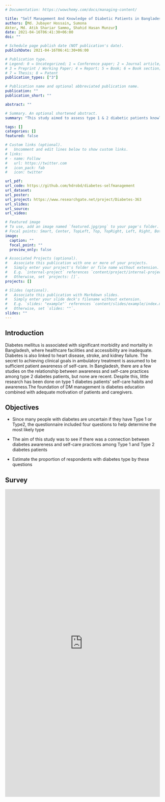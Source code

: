 ```yaml
---
# Documentation: https://wowchemy.com/docs/managing-content/

title: "Self Management And Knowledge of Diabetic Patients in Bangladesh and the Prevalence rate of Diabetes"
authors: [Md. Jubayer Hossain, Sumona
Akter, Md. Atik Shariar Sammo, Shahid Hasan Munzur]
date: 2021-04-16T06:41:30+06:00
doi: ""

# Schedule page publish date (NOT publication's date).
publishDate: 2021-04-16T06:41:30+06:00

# Publication type.
# Legend: 0 = Uncategorized; 1 = Conference paper; 2 = Journal article;
# 3 = Preprint / Working Paper; 4 = Report; 5 = Book; 6 = Book section;
# 7 = Thesis; 8 = Patent
publication_types: ["3"]

# Publication name and optional abbreviated publication name.
publication: ""
publication_short: ""

abstract: ""

# Summary. An optional shortened abstract.
summary: "This study aimed to assess type 1 & 2 diabetic patients knowledge of self-care practices."

tags: []
categories: []
featured: false

# Custom links (optional).
#   Uncomment and edit lines below to show custom links.
# links:
# - name: Follow
#   url: https://twitter.com
#   icon_pack: fab
#   icon: twitter

url_pdf:
url_code: https://github.com/hdrobd/diabetes-selfmanagement
url_dataset:
url_poster:
url_project: https://www.researchgate.net/project/Diabetes-363
url_slides:
url_source:
url_video:

# Featured image
# To use, add an image named `featured.jpg/png` to your page's folder. 
# Focal points: Smart, Center, TopLeft, Top, TopRight, Left, Right, BottomLeft, Bottom, BottomRight.
image:
  caption: ""
  focal_point: ""
  preview_only: false

# Associated Projects (optional).
#   Associate this publication with one or more of your projects.
#   Simply enter your project's folder or file name without extension.
#   E.g. `internal-project` references `content/project/internal-project/index.md`.
#   Otherwise, set `projects: []`.
projects: []

# Slides (optional).
#   Associate this publication with Markdown slides.
#   Simply enter your slide deck's filename without extension.
#   E.g. `slides: "example"` references `content/slides/example/index.md`.
#   Otherwise, set `slides: ""`.
slides: ""
---
```


## Introduction 
Diabetes mellitus is associated with significant morbidity and mortality in Bangladesh, where healthcare facilities and accessibility are inadequate. Diabetes is also linked to heart disease, stroke, and kidney failure. The secret to achieving clinical goals in ambulatory treatment is assumed to be sufficient patient awareness of self-care. 
In Bangladesh, there are a few studies on the relationship between awareness and self-care practices among type 2 diabetes patients, but none are recent. Despite this, little research has been done on type 1 diabetes patients' self-care habits and awareness.The foundation of DM management is diabetes education combined with adequate motivation of patients and caregivers.


## Objectives 
- Since many people with diabetes are uncertain if they have Type 1 or Type2, the questionnaire included four questions to help determine the most likely type 

- The aim of this study was to see if there was a connection between diabetes awareness and self-care practices among Type 1 and Type 2 diabetes patients 
- Estimate the proportion of respondents with diabetes type by these questions 


## Survey 

 <iframe
       src="https://forms.gle/zSRnUekXswLKqDp17"
       width="100%"
       height="1000px"
       style="border:none;">
 </iframe>